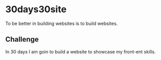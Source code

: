 # 30days30site
To be better in building websites is to build websites.

## Challenge
In 30 days I am goin to build a website to showcase my front-ent skills.
